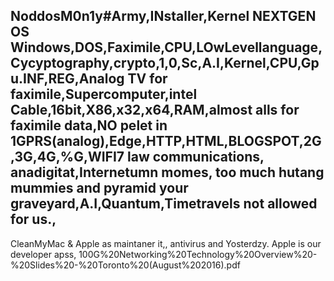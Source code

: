 ## NoddosM0n1y#Army,INstaller,Kernel NEXTGEN OS Windows,DOS,Faximile,CPU,LOwLevellanguage,Cycyptography,crypto,1,0,Sc,A.I,Kernel,CPU,Gpu.INF,REG,Analog TV for faximile,Supercomputer,intel Cable,16bit,X86,x32,x64,RAM,almost alls for faximile data,NO pelet in 1GPRS(analog),Edge,HTTP,HTML,BLOGSPOT,2G,3G,4G,%G,WIFI7 law communications, anadigitat,Internetumn momes, too much hutang mummies and pyramid your graveyard,A.I,Quantum,Timetravels not allowed for us.,
CleanMyMac & Apple as maintaner it,, antivirus and Yosterdzy.
Apple is our developer apss, 100G%20Networking%20Technology%20Overview%20-%20Slides%20-%20Toronto%20(August%202016).pdf

<!--
**luthfina16/luthfina16** is a ✨ _special_ ✨ repository because its `README.md` (this file) appears on your GitHub profile.

Here are some ideas to get you started:

- 🔭 I’m currently working on ...
- 🌱 I’m currently learning ...
- 👯 I’m looking to collaborate on ...
- 🤔 I’m looking for help with ...
- 💬 Ask me about ...
- 📫 How to reach me: ...
- 😄 Pronouns: ...
- ⚡ Fun fact: ...
-->
